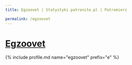 ```yaml
---
title: Egzoovet | Statystyki patronite.pl | Patromierz

permalink: /egzoovet
---
```


# [Egzoovet](https://patronite.pl/egzoovet)

{% include profile.md name="egzoovet" prefix="e" %}
